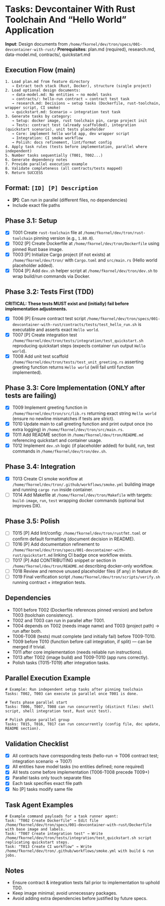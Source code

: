 # Tasks: Devcontainer With Rust Toolchain And “Hello World” Application

**Input**: Design documents from `/home/fkornel/dev/tron/specs/001-devcontainer-with-rust/`
**Prerequisites**: plan.md (required), research.md, data-model.md, contracts/, quickstart.md

## Execution Flow (main)
```
1. Load plan.md from feature directory
   → Extract tech stack (Rust, Docker), structure (single project)
2. Load optional design documents:
   → data-model.md: No entities → no model tasks
   → contracts/: hello-run contract → contract test task
   → research.md: Decisions → setup tasks (Dockerfile, rust-toolchain, wrapper script, CI smoke)
   → quickstart.md: Scenario → integration test task
3. Generate tasks by category:
   → Setup: docker image, rust toolchain pin, cargo project init
   → Tests: contract test (already scaffolded), integration (quickstart scenario), unit tests placeholder
   → Core: implement hello world app, dev wrapper script
   → Integration: CI smoke workflow
   → Polish: docs refinement, lint/format config
4. Apply task rules (tests before implementation, parallel where independent)
5. Number tasks sequentially (T001, T002...)
6. Generate dependency notes
7. Provide parallel execution example
8. Validate completeness (all contracts/tests mapped)
9. Return SUCCESS
```

## Format: `[ID] [P] Description`
- **[P]**: Can run in parallel (different files, no dependencies)
- Include exact file paths

## Phase 3.1: Setup
 - [x] T001 Create `rust-toolchain` file at `/home/fkornel/dev/tron/rust-toolchain` pinning version (e.g., `1.80.0`).
 - [x] T002 [P] Create Dockerfile at `/home/fkornel/dev/tron/Dockerfile` using pinned Rust base image.
- [x] T003 [P] Initialize Cargo project (if not exists) at `/home/fkornel/dev/tron/` with `Cargo.toml` and `src/main.rs` (Hello world placeholder added).
- [x] T004 [P] Add `dev.sh` helper script at `/home/fkornel/dev/tron/dev.sh` to wrap build/run commands via Docker.

## Phase 3.2: Tests First (TDD)
**CRITICAL: These tests MUST exist and (initially) fail before implementation adjustments.**
- [x] T006 [P] Ensure contract test script `/home/fkornel/dev/tron/specs/001-devcontainer-with-rust/contracts/tests/test_hello_run.sh` is executable and asserts exact `Hello world`.
- [x] T007 [P] Create integration test `/home/fkornel/dev/tron/tests/integration/test_quickstart.sh` reproducing quickstart steps (expects container run output `Hello world`).
- [x] T008 Add unit test scaffold `/home/fkornel/dev/tron/tests/test_unit_greeting.rs` asserting greeting function returns `Hello world` (will fail until function implemented).

## Phase 3.3: Core Implementation (ONLY after tests are failing)
 - [x] T009 Implement greeting function in `/home/fkornel/dev/tron/src/lib.rs` returning exact string `Hello world` (ensure no newline mismatches if tests are strict).
- [x] T010 Update main to call greeting function and print output once (no extra logging) in `/home/fkornel/dev/tron/src/main.rs`.
- [x] T011 Add README section in `/home/fkornel/dev/tron/README.md` referencing quickstart and container usage.
- [x] T012 Implement `dev.sh` logic (if placeholder added) for build, run, test commands in `/home/fkornel/dev/tron/dev.sh`.

## Phase 3.4: Integration
- [x] T013 Create CI smoke workflow at `/home/fkornel/dev/tron/.github/workflows/smoke.yml` building image and running `cargo run` inside container.
- [ ] T014 Add Makefile at `/home/fkornel/dev/tron/Makefile` with targets: `build-image`, `run`, `test` wrapping docker commands (optional but improves DX).

## Phase 3.5: Polish
- [ ] T015 [P] Add lint/config: `/home/fkornel/dev/tron/rustfmt.toml` or confirm default formatting (document decision in README).
- [ ] T016 [P] Add documentation refinement to `/home/fkornel/dev/tron/specs/001-devcontainer-with-rust/quickstart.md` linking CI badge once workflow exists.
- [ ] T017 [P] Add CONTRIBUTING snippet or section in `/home/fkornel/dev/tron/README.md` describing docker-only workflow.
- [ ] T018 Review and remove unused placeholder files (if any) in feature dir.
- [ ] T019 Final verification script `/home/fkornel/dev/tron/scripts/verify.sh` running contract + integration tests.

## Dependencies
- T001 before T002 (Dockerfile references pinned version) and before T003 (toolchain consistency).
- T002 and T003 can run in parallel after T001.
- T004 depends on T002 (needs image name) and T003 (project path) → run after both.
- T006-T008 (tests) must complete (and initially fail) before T009-T010.
- T009 before T010 (function before call integration, if split) — can be merged if trivial.
- T011 after core implementation (needs reliable run instructions).
- T013 after T002 (image build) and T009-T010 (app runs correctly).
- Polish tasks (T015-T019) after integration tasks.

## Parallel Execution Example
```
# Example: Run independent setup tasks after pinning toolchain
Tasks: T002, T003 can execute in parallel once T001 is done.

# Tests phase parallel start
Tasks: T006, T007, T008 can run concurrently (distinct files: shell script, shell integration test, Rust unit test).

# Polish phase parallel group
Tasks: T015, T016, T017 can run concurrently (config file, doc update, README section).
```

## Validation Checklist
- [x] All contracts have corresponding tests (hello-run → T006 contract test; integration scenario → T007)
- [x] All entities have model tasks (no entities defined; none required)
- [x] All tests come before implementation (T006-T008 precede T009+)
- [x] Parallel tasks only touch separate files
- [x] Each task specifies exact file path
- [x] No [P] tasks modify same file

## Task Agent Examples
```
# Example command payloads for a task runner agent:
Task: "T002 Create Dockerfile" → Edit file /home/fkornel/dev/tron/specs/001-devcontainer-with-rust/Dockerfile with base image and labels.
Task: "T007 Create integration test" → Write /home/fkornel/dev/tron/tests/integration/test_quickstart.sh script replicating quickstart steps.
Task: "T013 Create CI workflow" → Write /home/fkornel/dev/tron/.github/workflows/smoke.yml with build & run jobs.
```

## Notes
- Ensure contract & integration tests fail prior to implementation to uphold TDD.
- Keep image minimal; avoid unnecessary packages.
- Avoid adding extra dependencies before justified by future specs.
